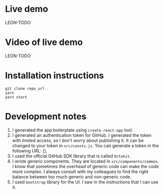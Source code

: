 # Live demo

LEON-TODO

# Video of live demo

LEON-TODO

# Installation instructions

```
git clone repo_url
yarn
yarn start
```

# Development notes

1. I generated the app boilerplate using `create-react-app` tool.
2. I generated an authentication token for GitHub. I generated the token with limited access, so I don't worry about publishing it. It can be changed to your token in `src/consts.js`. You can generate a token in the following URL: [].
3. I used the official GitHub SDK library that is called `Octokit`.
4. I wrote generic components. They are located in `src/components/common`. I know that sometimes the overhead of generic code can make the code more complex. I always consult with my colleagues to find the right balance between too much generic and non-generic code.
5. I used `bootstrap` library for the UI. I saw in the instructions that I can use it.
